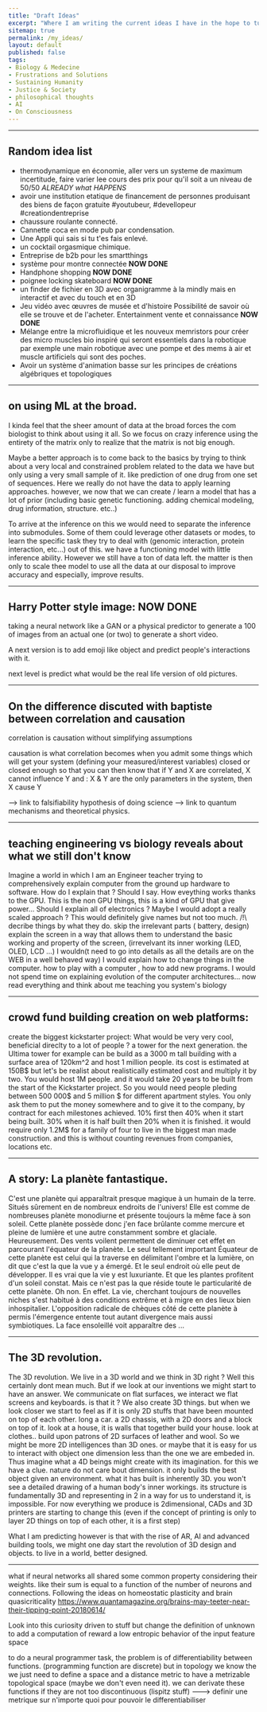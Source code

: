 ```yaml
---
title: "Draft Ideas"
excerpt: "Where I am writing the current ideas I have in the hope to turn them either into a project, an article or a call for research"
sitemap: true
permalink: /my_ideas/
layout: default
published: false
tags:
- Biology & Medecine
- Frustrations and Solutions
- Sustaining Humanity
- Justice & Society
- philosophical thoughts
- AI
- On Consciousness
---
```


---
## Random idea list
- thermodynamique en économie, aller vers un systeme de maximum incertitude, faire varier lee cours des prix pour qu'il soit a un niveau de 50/50 _ALREADY what HAPPENS_
- avoir une institution etatique de financement de personnes produisant des biens de façon gratuite #youtubeur, #devellopeur #creationdentreprise
- chaussure roulante connecté.
- Cannette coca en mode pub par condensation.
- Une Appli qui sais si tu t'es fais enlevé.
- un cocktail orgasmique chimique.
- Entreprise de b2b pour les smartthings
- système pour montre connectée __NOW DONE__
- Handphone shopping __NOW DONE__
-  poignee locking skateboard __NOW DONE__
- un finder de fichier en 3D avec organigramme à la mindly mais en interactif et avec du touch et en 3D
- Jeu vidéo avec œuvres de musée et d'histoire 
Possibilité de savoir où elle se trouve et de l'acheter. 
Entertainment vente et connaissance __NOW DONE__
- Mélange entre la microfluidique et les nouveux memristors pour créer des micro muscles bio inspiré qui seront essentiels dans la robotique par exemple une main robotique avec une pompe et des mems à air et muscle artificiels qui sont des poches.
- Avoir un système d'animation basse sur les principes de créations algébriques et topologiques

---
## on using ML at the broad. 

I kinda feel that the sheer amount of data at the broad forces the com biologist to think about using it all. So we focus on crazy inference using the entirety of the matrix only to realize that the matrix is not big enough.

Maybe a better approach is to come back to the basics by trying to think about a very local and constrained problem related to the data we have but only using a very small sample of it. like prediction of one drug from one set of sequences. Here we really do not have the data to apply learning approaches. however, we now that we can create / learn a model that has a lot of prior (including basic genetic functioning. adding chemical modeling, drug information, structure. etc..)

To arrive at the inference on this we would need to separate the inference into submodules. Some of them could leverage other datasets or modes, to learn the specific task they try to deal with (genomic interaction, protein interaction, etc...)
out of this. we have a functioning model with little inference ability.
However we still have a ton of data left. the matter is then only to scale thee model to use all the data at our disposal to improve accuracy and especially, improve results. 

---
## Harry Potter style image: __NOW DONE__

taking a neural network like a GAN or a physical predictor to generate a 100 of images from an actual one (or two) to generate a short video.

A next version is to add emoji like object and predict people's interactions with it.

next level is predict what would be the real life version of old pictures.

---
## On the difference discuted with baptiste between correlation and causation

correlation is causation without simplifying assumptions

causation is what correlation becomes when you admit some things which will get your system (defining your measured/interest variables) closed or closed enough so that you can then know that if Y and X are correlated, X cannot influence Y and : X & Y are the only parameters in the system, then X cause Y

--> link to falsifiability hypothesis of doing science
--> link to quantum mechanisms and theoretical physics.

---
## teaching engineering vs biology reveals about what we still don't know
Imagine a world in which I am an Engineer teacher trying to comprehensively explain computer from the ground up hardware to software. How do I explain that ? 
Should I say. How eveything works thanks to the GPU. This is the non GPU things, this is a kind of GPU that give power...
Should I explain all of electronics ? Maybe I would adopt a really scaled approach ?
This would definitely give names but not too much. /!\ decribe things by what they do. skip the irrelevant parts ( battery, design) explain the screen in a way that allows them to understand the basic working and property of the screen, (irrevelvant its inner working (LED, OLED, LCD ...)  I wouldn(t need to go into details as all the details are on the WEB in a well behaved way) I would explain how to change things in the computer. how to play with a computer , how to add new programs. I would not spend time on explaining evolution of the computer architectures... now read everything and think about me teaching you system's biology

---
## crowd fund building creation on web platforms:

create the biggest kickstarter project: What would be very very cool, beneficial direclty to a lot of people ? a tower for the next generation. the Ultima tower for example can be build as a 3000 m tall building with a surface area of 120km^2 and host 1 million people. its cost is estimated at 150B$ but let's be realist about realistically estimated cost and multiply it by two. 
You would host 1M people. and it would take 20 years to be built from the start of the Kickstarter project. So you would need people pleding between 500 000$ and 5 million $ for different apartment styles. You only ask them to put the money somewhere and to give it to the company, by contract for each milestones achieved. 10% first then 40% when it start being built. 30% when it is half built then 20% when it is finished. it would require only 1.2M$ for a family of four to live in the biggest man made construction. and this is without counting revenues from companies, locations etc.

----
## A story: La planète fantastique. 

C'est une planète qui apparaîtrait presque magique à un humain de la terre. Situés sûrement en de nombreux endroits de l'univers! Elle est comme de nombreuses planète monodiurne et présente toujours la même face à son soleil. Cette planète possède donc j'en face brûlante comme mercure et pleine de lumière et une autre constamment sombre et glaciale. Heureusement. Des vents voilent permettent de diminuer cet effet en parcourant l'équateur de la planète. Le seul tellement important Équateur de cette planète est celui qui la traverse en délimitant l'ombre et la lumière, on dit que c'est la que la vue y a émergé. Et le seul endroit où elle peut de développer. Il es vrai que la vie y est luxuriante. Et que les plantes profitent d'un soleil constat. Mais ce n'est pas la que réside toute le particularité de cette planète. Oh non. En effet. La vie, cherchant toujours de nouvelles niches s'est habitué à des conditions extrême et à migre en des lieux bien inhospitalier. L'opposition radicale de chèques côté de cette planète à permis l'émergence entente tout autant divergence mais aussi symbiotiques. La face ensoleillé voit apparaître des ...

-----
## The 3D revolution.

The 3D revolution. We live in a 3D world and we think in 3D right ? Well this certainly dont mean much. But if we look at our inventions we might start to have an answer. We communicate on flat surfaces, we interact we flat screens and keyboards. is that it ? We also create 3D things. but when we look closer we start to feel as if it is only 2D stuffs that have been mounted on top of each other. long a car. a 2D chassis, with a 2D doors and a block on top of it. look at a house, it is walls that together build your house. look at clothes.. build upon patrons of 2D surfaces of leather and wool. So we might be more 2D intelligences than 3D ones. or maybe that it is easy for us to interact with object one dimension less than the one we are embeded in. Thus imagine what a 4D beings might create with its imagination. for this we have a clue. nature do not care bout dimension. it only builds the best object given an environment. what it has built is inherently 3D. you won't see a detailed drawing of a human body's inner workings. its structure is fundamentally 3D and representing in 2 in a way for us to understand it, is impossible. 
For now everything we produce is 2dimensional, CADs and 3D printers are starting to change this (even if the concept of printing is only to layer 2D things on top of each other, it is a first step) 

What I am predicting however is that with the rise of AR, AI and advanced building tools, we might one day start the revolution of 3D design and objects. to live in a world, better designed.

----------------------
what if neural networks all shared some common property considering their weights. like their sum is equal to a function of the number of neurons and connections. Following the ideas on homeostatic plasticity and brain quasicriticality https://www.quantamagazine.org/brains-may-teeter-near-their-tipping-point-20180614/ 

Look into this curiosity driven to stuff but change the definition of unknown to add a computation of reward a low entropic behavior of the input feature space

to do a neural programmer task, the problem is of differentiability between functions. (programming function are discrete) but in topology we know the we just need to define a space and a distance metric to have a metrizable topological space (maybe we don't even need it). we can derivate these functions if they are not too discontinuous (lispitz stuff)
---> definir une metrique sur n'importe quoi pour pouvoir le differentiabiliser

